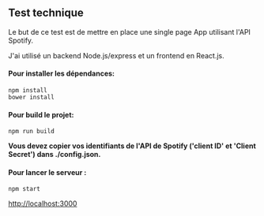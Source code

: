 ## Test technique

Le but de ce test est de mettre en place une single page App utilisant l'API Spotify.

J'ai utilisé un backend Node.js/express et un frontend en React.js.

#### Pour installer les dépendances:

```
npm install
bower install
```

#### Pour build le projet:

```
npm run build
```

**Vous devez copier vos identifiants de l'API de Spotify ('client ID' et 'Client Secret') dans ./config.json.**

#### Pour lancer le serveur :

```
npm start
```

<http://localhost:3000>
